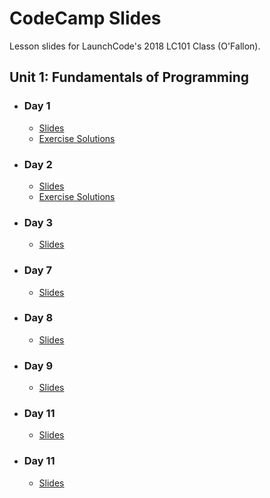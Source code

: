 # CodeCamp Slides

Lesson slides for LaunchCode's 2018 LC101 Class (O'Fallon).

## Unit 1: Fundamentals of Programming

- ### Day 1
    - [Slides](https://aleesham.github.io/2018fall-lc101/unit1/class1/index.html)
    - [Exercise Solutions](https://github.com/aleesham/2018fall-lc101/blob/master/unit1/class1/solutions.py)

- ### Day 2
    - [Slides](https://aleesham.github.io/2018fall-lc101/unit1/class2/index.html)
    - [Exercise Solutions](https://aleesham.github.io/2018fall-lc101/unit1/class2/solutions.py)

- ### Day 3
    - [Slides](https://aleesham.github.io/2018fall-lc101/unit1/class3/index.html)
<!--    - [Exercise Solutions](https://aleesham.github.io/2018fall-lc101/unit1/class3/solutions.py) -->

- ### Day 7
    - [Slides](https://aleesham.github.io/2018fall-lc101/unit1/class7/index.html)

- ### Day 8
    - [Slides](https://aleesham.github.io/2018fall-lc101/unit1/class8/index.html)

- ### Day 9
    - [Slides](https://aleesham.github.io/2018fall-lc101/unit1/class9/index.html)

- ### Day 11
    - [Slides](https://aleesham.github.io/2018fall-lc101/unit1/class11/index.html)

- ### Day 11
    - [Slides](https://aleesham.github.io/2018fall-lc101/unit1/class12/index.html)

